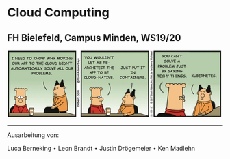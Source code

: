 # Cloud Computing
## FH Bielefeld, Campus Minden, WS19/20

![](./coverpage.jpg)

---

Ausarbeitung von:

Luca Berneking • Leon Brandt • Justin Drögemeier • Ken Madlehn
